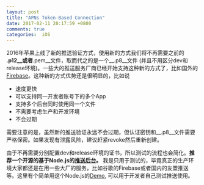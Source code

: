 ```yaml
---
layout: post
title: "APNs Token-Based Connection"
date: 2017-02-11 20:17:59 +0800
comments: true
categories:  iOS
---
```


2016年苹果上线了新的推送验证方式，使用新的方式我们将不再需要之前的 __.p12__或者__.pem__文件，取而代之的是一个__.p8__文件 (并且不用区分dev和release环境)。一些大的推送服务厂商已经开始支持这种新的方式了，比如国外的[Firebase](https://firebase.google.com/docs/cloud-messaging/ios/certs)。这种新的方式优势还是很明显的，比如说



* 速度更快 
*  可以支持同一开发者账号下的多个App 
*  支持多个后台同时使用同一个文件 
*  不需要考虑生产和开发环境
*  不会过期

需要注意的是，虽然新的推送验证永远不会过期，但认证密钥和__.p8__文件需要严格保密。如果发现有泄露风险，建议赶紧revoke然后重新创建。

由于不再需要分别配置dev和release环境的证书，所以测试的流程也会简化。__推荐一个开源的基于Node.js的[推送后台](https://www.npmjs.com/package/apn)。__ 我是只用于测试的，毕竟真正的生产环境大家都还是在用一些大厂的服务，比如谷歌的Firebase或者国内的友盟推送等。这里有个简单用这个Node.js的[Demo](https://github.com/MrBoog/Test-ANPS-with-p8-file), 可以用于开发者自己测试推送使用。
